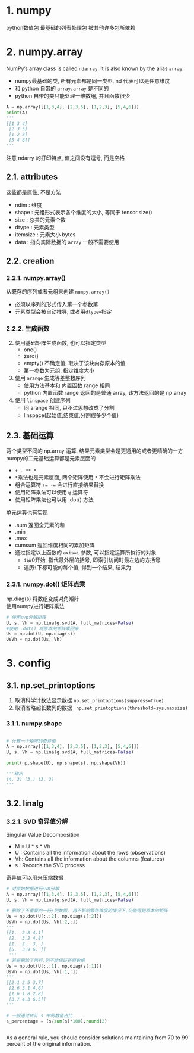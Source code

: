 # 1. numpy 

python数值包 最基础的列表处理包 被其他许多包所依赖  


# 2. numpy.array

NumPy’s array class is called `ndarray`. It is also known by the alias `array`.  
  
* numpy最基础的类, 所有元素都是同一类型, nd 代表可以是任意维度
* 和 python 自带的 `array.array` 是不同的  
* python 自带的类只能处理一维数组, 并且函数很少

```py
A = np.array([[1,3,4], [2,3,5], [1,2,3], [5,4,6]])
print(A)
'''
[[1 3 4]
 [2 3 5]
 [1 2 3]
 [5 4 6]]
'''
```
注意 ndarry 的打印特点, 值之间没有逗号, 而是空格

## 2.1. attributes

这些都是属性, 不是方法
* ndim      : 维度
* shape     : 元组形式表示各个维度的大小, 等同于 tensor.size()
* size      : 总共的元素个数
* dtype     : 元素类型
* itemsize  : 元素大小 bytes
* data      : 指向实际数据的 `array` 一般不需要使用



## 2.2. creation

### 2.2.1. numpy.array()

从既存的序列或者元组来创建 `numpy.array()`
   * 必须以序列的形式传入第一个参数第
   * 元素类型会被自动推导, 或者用`dtype=`指定

### 2.2.2. 生成函数
2. 使用基础矩阵生成函数, 也可以指定类型
   * one()
   * zero()
   * empty()  不确定值, 取决于该块内存原本的值
   * 第一参数为元组, 指定维度大小
3. 使用 `arange` 生成等差整数序列
   * 使用方法基本和 内置函数 range 相同
   * python 内置函数 range 返回的是普通 array, 该方法返回的是 np.array
4. 使用 `linspace` 创建序列
   * 同 arange 相同, 只不过思想改成了分割
   * linspace(起始值,结束值,分割成多少个值)

## 2.3. 基础运算

两个类型不同的 np.array 运算, 结果元素类型会是更通用的或者更精确的一方  
numpy的二元基础运算都是元素层面的  
* `+ - ** *`
* `*`乘法也是元素层面, 两个矩阵使用 `*`  不会进行矩阵乘法
* 组合运算符 `+= -=` 会进行直接结果替换
* 使用矩阵乘法可以使用 `@` 运算符
* 使用矩阵乘法也可以用 .dot() 方法


单元运算也有实现
* .sum 返回全元素的和
* .min 
* .max
* cumsum 返回维度相同的累加矩阵  
* 通过指定以上函数的 `axis=i` 参数, 可以指定运算所执行的对象
    * `i`从0开始, 指代最外层的括号, 即索引访问时最左边的方括号
    * 遍历`i`下标可能的每个值, 得到一个结果, 结果为 


### 2.3.1. numpy.dot()  矩阵点乘

np.diag(s)  将数组变成对角矩阵  
使用numpy进行矩阵乘法   

```py
# 使用svp分解矩阵
U, s, Vh = np.linalg.svd(A, full_matrices=False)
#使用 .dot() 将原本的矩阵乘回来 
Us = np.dot(U, np.diag(s))
UsVh = np.dot(Us, Vh)

```

# 3. config

## 3.1. np.set_printoptions

1. 取消科学计数法显示数据 `np.set_printoptions(suppress=True)  `
2. 取消省略超长数列的数据 ` np.set_printoptions(threshold=sys.maxsize)`


### 3.1.1. numpy.shape


```py

# 计算一个矩阵的奇异值
A = np.array([[1,3,4], [2,3,5], [1,2,3], [5,4,6]])
U, s, Vh = np.linalg.svd(A, full_matrices=False)

print(np.shape(U), np.shape(s), np.shape(Vh))

'''输出
(4, 3) (3,) (3, 3)
'''
```




## 3.2. linalg 

### 3.2.1. SVD 奇异值分解

Singular Value Decomposition  
* M = U * s * Vh  
* U  : Contains all the information about the rows (observations)  
* Vh: Contains all the information about the columns (features)  
* s   : Records the SVD process  

奇异值可以用来压缩数据  

```py
# 对原始数据进行SVD分解
A = np.array([[1,3,4], [2,3,5], [1,2,3], [5,4,6]])
U, s, Vh = np.linalg.svd(A, full_matrices=False)

# 删除了不重要的一行/列数据, 再不影响最终维度的情况下,仍能得到原本的矩阵
Us = np.dot(U[:,:2], np.diag(s[:2]))
UsVh = np.dot(Us, Vh[:2,:])
'''
[[1.  2.8 4.1]
 [2.  3.2 4.8]
 [1.  2.  3. ]
 [5.  3.9 6. ]]
 '''
# 若是删除了两行,则不能保证还原数据
Us = np.dot(U[:,:1], np.diag(s[:1]))
UsVh = np.dot(Us, Vh[:1,:])
'''
[[2.1 2.5 3.7]
 [2.6 3.1 4.6]
 [1.6 1.8 2.8]
 [3.7 4.3 6.5]]
'''

# 一般通过统计 s 中的数值占比
s_percentage = (s/sum(s)*100).round(2)



```
As a general rule, you should consider solutions maintaining from 70 to 99 percent of the original information.  
